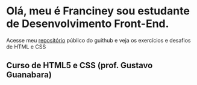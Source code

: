 <h1>Olá, meu é Franciney sou estudante de Desenvolvimento Front-End.</h1>
<p>Acesse meu <a href="https://github.com/neyaraujo" target="_blank">repositório</a> público do guithub e veja os exercícios e desafios de HTML e CSS</p>
 
## Curso de HTML5 e CSS (prof. Gustavo Guanabara)<a href="https://gustavoguanabara.github.io/#curso-de-html5-e-css3"></a>
